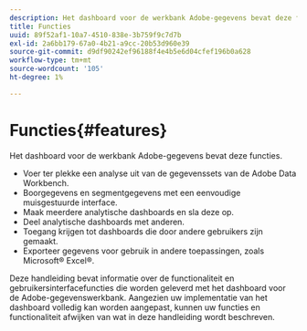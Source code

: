 ```yaml
---
description: Het dashboard voor de werkbank Adobe-gegevens bevat deze functies.
title: Functies
uuid: 89f52af1-10a7-4510-838e-3b759f9c7d7b
exl-id: 2a6bb179-67a0-4b21-a9cc-20b53d960e39
source-git-commit: d9df90242ef96188f4e4b5e6d04cfef196b0a628
workflow-type: tm+mt
source-wordcount: '105'
ht-degree: 1%

---
```


# Functies{#features}

Het dashboard voor de werkbank Adobe-gegevens bevat deze functies.

* Voer ter plekke een analyse uit van de gegevenssets van de Adobe Data Workbench.
* Boorgegevens en segmentgegevens met een eenvoudige muisgestuurde interface.
* Maak meerdere analytische dashboards en sla deze op.
* Deel analytische dashboards met anderen.
* Toegang krijgen tot dashboards die door andere gebruikers zijn gemaakt.
* Exporteer gegevens voor gebruik in andere toepassingen, zoals Microsoft® Excel®.

Deze handleiding bevat informatie over de functionaliteit en gebruikersinterfacefuncties die worden geleverd met het dashboard voor de Adobe-gegevenswerkbank. Aangezien uw implementatie van het dashboard volledig kan worden aangepast, kunnen uw functies en functionaliteit afwijken van wat in deze handleiding wordt beschreven.
